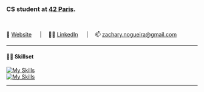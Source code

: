 ### CS student at [42 Paris](https://www.42.fr/).

<br>

🔗 <a href="https://znogueir.vercel.app" target="_blank">Website</a>
&emsp;&nbsp;|&emsp;
👨‍💼 <a href="https://linkedin.com/in/zachary-nogueira" target="_blank">LinkedIn</a>
&emsp;&nbsp;|&emsp;
📫 zachary.nogueira@gmail.com


---

#### 👨‍💻 Skillset

  [![My Skills](https://skillicons.dev/icons?i=c,cpp,python,html,css,js,ts&theme=dark)](https://skillicons.dev)
  <br>
  [![My Skills](https://skillicons.dev/icons?i=nodejs,react,tailwind,vite,nextjs,git,bash,docker&theme=dark)](https://skillicons.dev)

---
